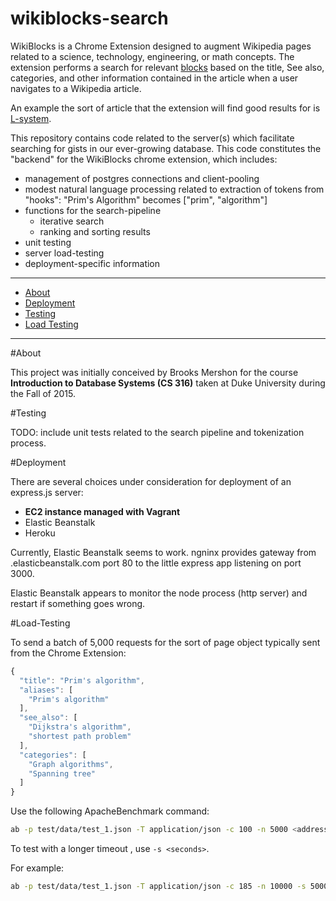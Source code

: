 wikiblocks-search
=====================

WikiBlocks is a Chrome Extension designed to augment Wikipedia pages related to a science, technology, engineering, or math concepts. The extension performs a search for relevant [blocks](http://bl.ocks.org) based on the title, See also, categories, and other information contained in the article when a user navigates to a Wikipedia article.

An example the sort of article that the extension will find good results for is [L-system](https://en.wikipedia.org/wiki/L-system).

This repository contains code related to the server(s) which facilitate searching for gists in our ever-growing database. This code constitutes the "backend" for the WikiBlocks chrome extension, which includes:

- management of postgres connections and client-pooling
- modest natural language processing related to extraction of tokens from "hooks": "Prim's Algorithm" becomes ["prim", "algorithm"]
- functions for the search-pipeline
  - iterative search
  - ranking and sorting results
- unit testing
- server load-testing
- deployment-specific information


---

* [About](#about)
* [Deployment](#deployment)
* [Testing](#testing)
* [Load Testing](#load-testing)

---


#About

This project was initially conceived by Brooks Mershon for the course **Introduction to Database Systems (CS 316)** taken at Duke University during the Fall of 2015.

#Testing

TODO: include unit tests related to the search pipeline and tokenization process.


#Deployment

There are several choices under consideration for deployment of an express.js server:

- **EC2 instance managed with Vagrant**
- Elastic Beanstalk
- Heroku

Currently, Elastic Beanstalk seems to work. ngninx provides gateway from <something>.elasticbeanstalk.com port 80 to the little express app listening on port 3000.

Elastic Beanstalk appears to monitor the node process (http server) and restart if something goes wrong.

#Load-Testing

To send a batch of 5,000 requests for the sort of page object typically sent from the Chrome Extension:

```js
{
  "title": "Prim's algorithm",
  "aliases": [
    "Prim's algorithm"
  ],
  "see_also": [
    "Dijkstra's algorithm",
    "shortest path problem"
  ],
  "categories": [
    "Graph algorithms",
    "Spanning tree"
  ]
}
```

Use the following ApacheBenchmark command:

```bash
ab -p test/data/test_1.json -T application/json -c 100 -n 5000 <address>/<endpoint>
```

To test with a longer timeout , use `-s <seconds>`.

For example:

```bash
ab -p test/data/test_1.json -T application/json -c 185 -n 10000 -s 5000 http://wikiblocksalpha.elasticbeanstalk.com/search
```